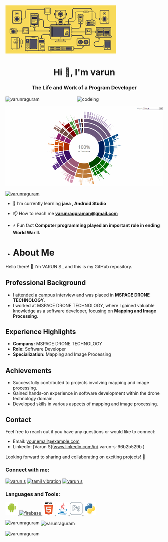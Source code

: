 <img src=image/1_OxT7UjIwhklKE8d8SFyo7g.gif alt="MasterHead" data-canonical-src="https://cdn-images-1.medium.com/fit/t/1500/380/1*OF0xEMkWBv-69zvmNs6RDQ.gif" style="max-width: 70%; display: inline-block;" data-target="animated-image.originalImage">
<h1 align="center">Hi 👋, I'm varun</h1>
<h3 align="center">The Life and Work of a Program Developer</h3>
<img align ="right"alt="codeing" width="275"src="https://cdn.dribbble.com/users/1059583/screenshots/4171367/coding-freak.gif">
<p align="left">
<p align="left"> <img src="https://komarev.com/ghpvc/?username=varunraguram&label=Profile%20views&color=0e75b6&style=flat" alt="varunraguram" /> </p>
<img src="ezgif.com-optimize.gif" alt="Description of the image">

<p align="left"> <a href="https://github.com/ryo-ma/github-profile-trophy"><img src="https://github-profile-trophy.vercel.app/?username=varunraguram" alt="varunraguram" /></a> </p>

- 🌱 I’m currently learning **java , Android Studio**

- 📫 How to reach me **varunraguraman@gmail.com**

- ⚡ Fun fact **Computer programming played an important role in ending World War II.**
- # About Me

Hello there! 👋 I'm   VARUN S , and this is my GitHub repository.

## Professional Background

- I attended a campus interview and was placed in **MSPACE DRONE TECHNOLOGY**.
- I worked at MSPACE DRONE TECHNOLOGY, where I gained valuable knowledge as a software developer, focusing on **Mapping and Image Processing**.

## Experience Highlights

- **Company:** MSPACE DRONE TECHNOLOGY
- **Role:** Software Developer
- **Specialization:** Mapping and Image Processing

## Achievements

- Successfully contributed to projects involving mapping and image processing.
- Gained hands-on experience in software development within the drone technology domain.
- Developed skills in various aspects of mapping and image processing.

## Contact

Feel free to reach out if you have any questions or would like to connect:

- Email: your.email@example.com
- LinkedIn: [Varun S](www.linkedin.com/in/
varun-s-96b2b529b
)

Looking forward to sharing and collaborating on exciting projects! 🚀


<h3 align="left">Connect with me:</h3>

<a href="linkedin.com/in/varun-s-63a663220" target="blank"><img align="center" src="https://raw.githubusercontent.com/rahuldkjain/github-profile-readme-generator/master/src/images/icons/Social/linked-in-alt.svg" alt="varun s" height="30" width="40" /></a>
<a href="https://www.youtube.com/c/tamil vibration" target="blank"><img align="center" src="https://raw.githubusercontent.com/rahuldkjain/github-profile-readme-generator/master/src/images/icons/Social/youtube.svg" alt="tamil vibration" height="30" width="40" /></a>
<a href="https://www.hackerrank.com/varun s" target="blank"><img align="center" src="https://raw.githubusercontent.com/rahuldkjain/github-profile-readme-generator/master/src/images/icons/Social/hackerrank.svg" alt="varun s" height="30" width="40" /></a>
</p>

<h3 align="left">Languages and Tools:</h3>
<p align="left"> <a href="https://developer.android.com" target="_blank" rel="noreferrer"> <img src="https://raw.githubusercontent.com/devicons/devicon/master/icons/android/android-original-wordmark.svg" alt="android" width="40" height="40"/> </a> <a href="https://firebase.google.com/" target="_blank" rel="noreferrer"> <img src="https://www.vectorlogo.zone/logos/firebase/firebase-icon.svg" alt="firebase" width="40" height="40"/> </a> <a href="https://www.w3.org/html/" target="_blank" rel="noreferrer"> <img src="https://raw.githubusercontent.com/devicons/devicon/master/icons/html5/html5-original-wordmark.svg" alt="html5" width="40" height="40"/> </a> <a href="https://www.java.com" target="_blank" rel="noreferrer"> <img src="https://raw.githubusercontent.com/devicons/devicon/master/icons/java/java-original.svg" alt="java" width="40" height="40"/> </a> <a href="https://www.photoshop.com/en" target="_blank" rel="noreferrer"> <img src="https://raw.githubusercontent.com/devicons/devicon/master/icons/photoshop/photoshop-line.svg" alt="photoshop" width="40" height="40"/> </a> <a href="https://www.python.org" target="_blank" rel="noreferrer"> <img src="https://raw.githubusercontent.com/devicons/devicon/master/icons/python/python-original.svg" alt="python" width="40" height="40"/> </a> </p>

<p><img align="left" src="https://github-readme-stats.vercel.app/api/top-langs?username=varunraguram&show_icons=true&locale=en&layout=compact" alt="varunraguram" /></p>

<p>&nbsp;<img align="center" src="https://github-readme-stats.vercel.app/api?username=varunraguram&show_icons=true&locale=en" alt="varunraguram" /></p>

<p><img align="center" src="https://github-readme-streak-stats.herokuapp.com/?user=varunraguram&" alt="varunraguram" /></p>
